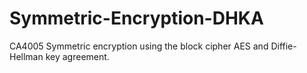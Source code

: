 # Symmetric-Encryption-DHKA
CA4005 Symmetric encryption using the block cipher AES and Diffie-Hellman key agreement.
